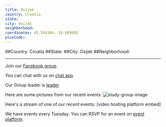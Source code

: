 ```yaml
---
title: Osijek
country: Croatia
state: 
city: Osijek
neighborhood: 
coordinates: 45.554104, 18.689682
plusCode:
---
```


##Country: Croatia
##State: 
##City: Osijek
##Neighborhood: 
*****
Join our [Facebook group](https://www.facebook.com/groups/free.code.camp.osijek).

You can chat with us on [chat app]().

Our Group leader is [leader]()

Here are some pictures from our recent events:
![study-group-image]()

Here's a stream of one of our recent events:
[video hosting platform embed]

We have events every Tuesday. You can RSVP for an event on [event platform]().
